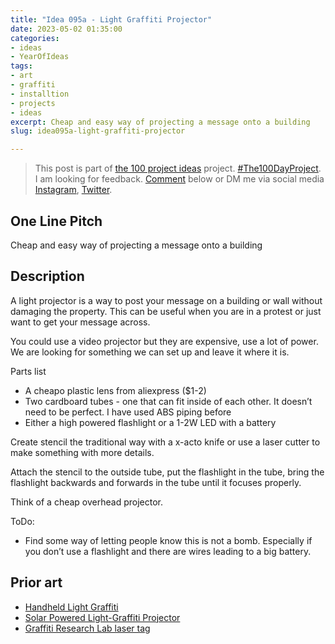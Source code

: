 ```yaml
---
title: "Idea 095a - Light Graffiti Projector"
date: 2023-05-02 01:35:00
categories:
- ideas
- YearOfIdeas
tags:
- art
- graffiti
- installtion
- projects
- ideas
excerpt: Cheap and easy way of projecting a message onto a building
slug: idea095a-light-graffiti-projector

---
```


> This post is part of [the 100 project ideas](/projects/2023-100-ideas/) project. [#The100DayProject](https://www.the100dayproject.org/). I am looking for feedback. <a href='#utterances-comments'>Comment</a> below or DM me via social media <a href="https://instagram.com/funvill" rel="nofollow noopener noreferrer"><i class="fab fa-fw fa-instagram" aria-hidden="true"></i><span class="label">Instagram</span></a>, <a href="https://twitter.com/funvill" rel="nofollow noopener noreferrer"><i class="fab fa-fw fa-twitter" aria-hidden="true"></i><span class="label">Twitter</span></a>.

## One Line Pitch

Cheap and easy way of projecting a message onto a building

## Description

A light projector is a way to post your message on a building or wall without damaging the property. This can be useful when you are in a protest or just want to get your message across.

You could use a video projector but they are expensive, use a lot of power. We are looking for something we can set up and leave it where it is.

Parts list

- A cheapo plastic lens from aliexpress ($1-2)
- Two cardboard tubes - one that can fit inside of each other. It doesn’t need to be perfect. I have used ABS piping before
- Either a high powered flashlight or a 1-2W LED with a battery

Create stencil the traditional way with a x-acto knife or use a laser cutter to make something with more details.

Attach the stencil to the outside tube, put the flashlight in the tube, bring the flashlight backwards and forwards in the tube until it focuses properly.

Think of a cheap overhead projector.

ToDo:

- Find some way of letting people know this is not a bomb. Especially if you don’t use a flashlight and there are wires leading to a big battery.

## Prior art

- [Handheld Light Graffiti](https://github.com/DisruptivelyUseful/handheld-light-graffiti)
- [Solar Powered Light-Graffiti Projector](https://www.instructables.com/Solar-Powered-Light-Graffiti-Projector/)
- [Graffiti Research Lab laser tag](https://graffitiresearchlab.com/blog/projects/laser-tag/#video)
